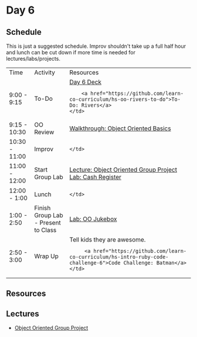 # Day 6

## Schedule

This is just a suggested schedule. Improv shouldn't take up a full half hour and lunch can be cut down if more time is needed for lectures/labs/projects.

<table>
	<tr>
	  <td>Time</td>
	  <td>Activity</td>
	  <td>Resources</td>
	</tr>
	<tr>
    <td>9:00 - 9:15</td>
    <td>To-Do</td>
    <td>
        <a href="https://docs.google.com/presentation/d/1LJMche3oKe13AkUeAhJUXoBKJVF3XPveFdmMJI9WMH4/edit#slide=id.g3f8078aae_018">Day 6 Deck</a></br>

        <a href="https://github.com/learn-co-curriculum/hs-oo-rivers-to-do">To-Do: Rivers</a>
    </td>
  </tr>
  <tr>
    <td>9:15 - 10:30</td>
    <td>OO Review</td>
    <td>
    <a href="https://github.com/learn-co-curriculum/oo-basics">Walkthrough: Object Oriented Basics</a>
    </td>
  </tr>
  <tr>
    <td>10:30 - 11:00</td>
    <td>Improv</td>
    <td>
       
    </td>
  </tr>
  <tr>
    <td>11:00 - 12:00</td>
    <td>Start Group Lab</td>
    <td>
      <a href="lectures/object-oriented-group-project">Lecture: Object Oriented Group Project</a></br>
		 	<a href="https://github.com/learn-co-curriculum/hs-oo-cash-register">Lab: Cash Register</a>
    </td>
  </tr>
  <tr>
    <td>12:00 - 1:00</td>
    <td>Lunch</td>
    <td>
       
   	</td>
  </tr>
  <tr>
    <td>1:00 - 2:50</td>
    <td>Finish Group Lab - Present to Class</td>
    <td>
       <a href="https://github.com/learn-co-curriculum/oo-jukebox">Lab: OO Jukebox</a>
   	</td>
  </tr>
  <tr>
    <td>2:50 - 3:00</td>
    <td>Wrap Up</td>
    <td>
       Tell kids they are awesome.</br>

	     <a href="https://github.com/learn-co-curriculum/hs-intro-ruby-code-challenge-6">Code Challenge: Batman</a>
   	</td>
  </tr>

</table>

## Resources


## Lectures

- [Object Oriented Group Project](lectures/object-orientated-group-project)

